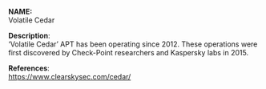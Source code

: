 **NAME:**  
Volatile Cedar

 
**Description**:   
 ‘Volatile Cedar’ APT has been operating since 2012. These operations were first discovered by Check-Point researchers and Kaspersky labs in 2015.

  
**References**:  
https://www.clearskysec.com/cedar/
